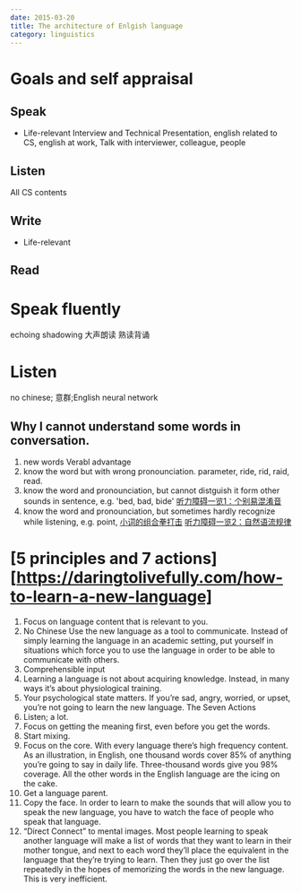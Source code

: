 ```yaml
---
date: 2015-03-20
title: The architecture of Enlgish language
category: linguistics
---
```

# Goals and self appraisal
## Speak 
* Life-relevant
Interview and Technical Presentation, english related to CS, english at work, 
Talk with interviewer, colleague, people 

## Listen
All CS contents
## Write
* Life-relevant
## Read
# Speak fluently
echoing
shadowing
大声朗读
熟读背诵
# Listen
no chinese; 意群;English neural network
## Why I cannot understand some words in conversation.
1. new words
Verabl advantage
2. know the word but with wrong pronounciation. parameter, ride, rid, raid, read.
3. know the word and pronounciation, but cannot distguish it form other sounds in sentence, e.g. 'bed, bad, bide'
[听力障碍一览1：个别易混淆音][1]
4. know the word and pronounciation, but sometimes hardly recognize while listening, e.g. point, [小词的组合拳打击][4]
[听力障碍一览2：自然语流规律][2]

# [5 principles and 7 actions][https://daringtolivefully.com/how-to-learn-a-new-language]
1. Focus on language content that is relevant to you.
2. No Chinese 
Use the new language as a tool to communicate. Instead of simply learning the language in an academic setting, put yourself in situations which force you to use the language in order to be able to communicate with others.
3. Comprehensible input
4. Learning a language is not about acquiring knowledge. Instead, in many ways it’s about physiological training.
5. Your psychological state matters. If  you’re  sad,  angry,  worried,  or upset, you’re  not  going  to  learn the new language. 
The Seven Actions
1. Listen; a lot. 
2. Focus on getting the meaning first, even before you get the words. 
3. Start mixing.
4. Focus on the core. With every language there’s high frequency content. As an illustration, in English, one thousand words cover 85% of anything you’re going to say in daily life. Three-thousand words give you 98% coverage. All the other words in the English language are the icing on the cake.
5. Get a language parent.
6. Copy the face.  In order to learn to make the sounds that will allow you to speak the new language, you have to watch the face of people who speak that language. 
7. “Direct Connect” to mental images. Most people learning to speak another language will make a list of words that they want to learn in their mother tongue, and next to each word they’ll place the equivalent in the language that they’re trying to learn. Then they just go over the list repeatedly in the hopes of memorizing the words in the new language. This is very inefficient.

[1]: https://site.douban.com/195274/widget/notes/14547979/note/401586875/
[2]: https://site.douban.com/195274/widget/notes/14547979/note/401594731/
[4]: https://zhihu.com/question/29593355/answer/88599805
